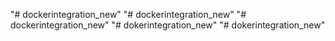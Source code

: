 "# dockerintegration_new" 
"# dockerintegration_new" 
"# dockerintegration_new" 
"# dokerintegration_new" 
"# dokerintegration_new" 
